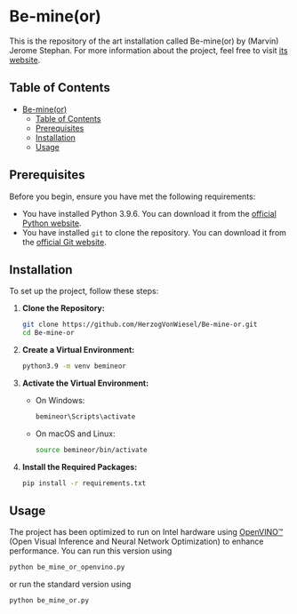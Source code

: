 # Be-mine(or)

This is the repository of the art installation called Be-mine(or) by (Marvin) Jerome Stephan. For more information about the project, feel free to visit [its website](https://jeromestephan.de/projects/bemineor).

## Table of Contents
- [Be-mine(or)](#be-mineor)
  - [Table of Contents](#table-of-contents)
  - [Prerequisites](#prerequisites)
  - [Installation](#installation)
  - [Usage](#usage)

## Prerequisites

Before you begin, ensure you have met the following requirements:
- You have installed Python 3.9.6. You can download it from the [official Python website](https://www.python.org/downloads/release/python-396/).
- You have installed `git` to clone the repository. You can download it from the [official Git website](https://git-scm.com/downloads).

## Installation

To set up the project, follow these steps:

1. **Clone the Repository:**
    ```sh
    git clone https://github.com/HerzogVonWiesel/Be-mine-or.git
    cd Be-mine-or
    ```

2. **Create a Virtual Environment:**
    ```sh
    python3.9 -m venv bemineor
    ```

3. **Activate the Virtual Environment:**
    - On Windows:
        ```sh
        bemineor\Scripts\activate
        ```
    - On macOS and Linux:
        ```sh
        source bemineor/bin/activate
        ```

4. **Install the Required Packages:**
    ```sh
    pip install -r requirements.txt
    ```

## Usage

The project has been optimized to run on Intel hardware using [OpenVINO™](https://software.intel.com/content/www/us/en/develop/tools/openvino-toolkit.html) (Open Visual Inference and Neural Network Optimization) to enhance performance. You can run this version using

```sh
python be_mine_or_openvino.py
```
or run the standard version using
```sh
python be_mine_or.py
```
